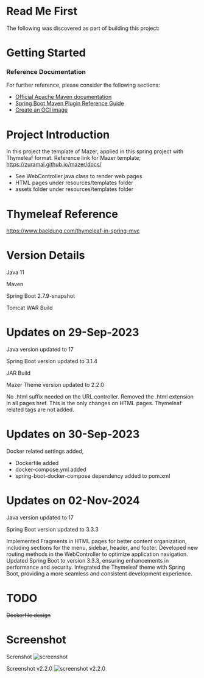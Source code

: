 # Read Me First
The following was discovered as part of building this project:

# Getting Started

### Reference Documentation
For further reference, please consider the following sections:

* [Official Apache Maven documentation](https://maven.apache.org/guides/index.html)
* [Spring Boot Maven Plugin Reference Guide](https://docs.spring.io/spring-boot/docs/2.7.9-SNAPSHOT/maven-plugin/reference/html/)
* [Create an OCI image](https://docs.spring.io/spring-boot/docs/2.7.9-SNAPSHOT/maven-plugin/reference/html/#build-image)

# Project Introduction
In this project the template of Mazer, applied in this spring project with Thymeleaf format.
Reference link for Mazer template; 
https://zuramai.github.io/mazer/docs/

- See WebController.java class to render web pages
- HTML pages under resources/templates folder
- assets folder under resources/templates folder


# Thymeleaf Reference
https://www.baeldung.com/thymeleaf-in-spring-mvc

# Version Details
Java 11

Maven

Spring Boot 2.7.9-snapshot

Tomcat WAR Build

# Updates on 29-Sep-2023
Java version updated to 17

Spring Boot version updated to 3.1.4

JAR Build

Mazer Theme version updated to 2.2.0

No .html suffix needed on the URL controller. Removed the .html extension in all pages href. This is the only changes on HTML pages. 
Thymeleaf related tags are not added. 

# Updates on 30-Sep-2023
Docker related settings added,
- Dockerfile added
- docker-compose.yml added
- spring-boot-docker-compose dependency added to pom.xml

# Updates on 02-Nov-2024
Java version updated to 17

Spring Boot version updated to 3.3.3

Implemented Fragments in HTML pages for better content organization, including sections for the menu, sidebar, header, and footer.
Developed new routing methods in the WebController to optimize application navigation.
Updated Spring Boot to version 3.3.3, ensuring enhancements in performance and security.
Integrated the Thymeleaf theme with Spring Boot, providing a more seamless and consistent development experience.

# TODO
~~Dockerfile design~~   

# Screenshot
Screnshot
![screenshot](screenshot.png)

Screenshot v2.2.0
![screenshot v2.2.0](screenshot_mazer_v2.2.0.png)



